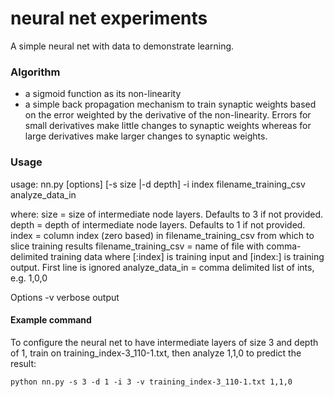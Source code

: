 # neural net experiments

A simple neural net with data to demonstrate learning.

### Algorithm

* a sigmoid function as its non-linearity
* a simple back propagation mechanism to train synaptic weights based on the error weighted by the derivative of the non-linearity. Errors for small derivatives make little changes to synaptic weights whereas for large derivatives make larger changes to synaptic weights.

### Usage

usage: nn.py [options] [-s size |-d depth] -i index filename_training_csv analyze_data_in

where:
  size = size of intermediate node layers. Defaults to 3 if not provided.
  depth = depth of intermediate node layers. Defaults to 1 if not provided.
  index = column index (zero based) in filename_training_csv from which to slice training results
  filename_training_csv = name of file with comma-delimited training data where [:index] is training input and [index:] is training output. First line is ignored
  analyze_data_in = comma delimited list of ints, e.g. 1,0,0

Options
  -v     verbose output

#### Example command

To configure the neural net to have intermediate layers of size 3 and depth of 1, train on training_index-3_110-1.txt, then analyze 1,1,0 to predict the result:

    python nn.py -s 3 -d 1 -i 3 -v training_index-3_110-1.txt 1,1,0

